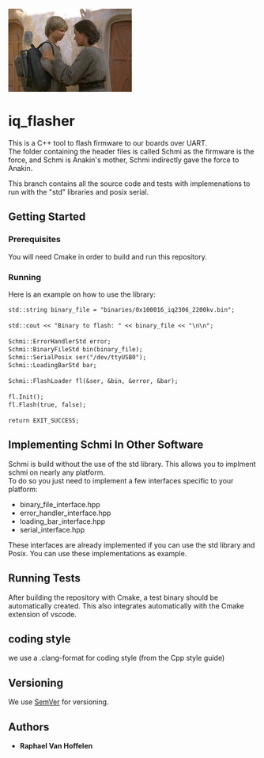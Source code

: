 ![schmi_image](misc/Anakinandmom.jpg)
# iq_flasher 

This is a C++ tool to flash firmware to our boards over UART.  
The folder containing the header files is called Schmi as the firmware is the force, and Schmi is Anakin's mother, Schmi indirectly gave the force to Anakin.
  
This branch contains all the source code and tests with implemenations to run with the "std" libraries and posix serial.

## Getting Started

### Prerequisites

You will need Cmake in order to build and run this repository.

### Running

Here is an example on how to use the library:

```
std::string binary_file = "binaries/0x100016_iq2306_2200kv.bin";

std::cout << "Binary to flash: " << binary_file << "\n\n";

Schmi::ErrorHandlerStd error;
Schmi::BinaryFileStd bin(binary_file);
Schmi::SerialPosix ser("/dev/ttyUSB0");
Schmi::LoadingBarStd bar;

Schmi::FlashLoader fl(&ser, &bin, &error, &bar);

fl.Init();
fl.Flash(true, false);

return EXIT_SUCCESS;
```

## Implementing Schmi In Other Software

Schmi is build without the use of the std library. This allows you to implment schmi on nearly any platform.  
To do so you just need to implement a few interfaces specific to your platform:

- binary_file_interface.hpp
- error_handler_interface.hpp
- loading_bar_interface.hpp
- serial_interface.hpp

These interfaces are already implemented if you can use the std library and Posix. You can use these implementations as example.

## Running Tests

After building the repository with Cmake, a test binary should be automatically created.
This also integrates automatically with the Cmake extension of vscode.

## coding style 

we use a .clang-format for coding style (from the Cpp style guide)

## Versioning

We use [SemVer](http://semver.org/) for versioning.  

## Authors

* **Raphael Van Hoffelen** 